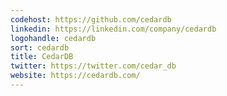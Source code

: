 ```yaml
---
codehost: https://github.com/cedardb
linkedin: https://linkedin.com/company/cedardb
logohandle: cedardb
sort: cedardb
title: CedarDB
twitter: https://twitter.com/cedar_db
website: https://cedardb.com/
---
```

